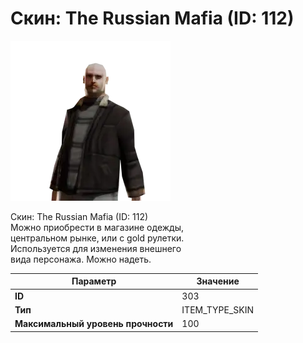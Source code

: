 # Скин: The Russian Mafia (ID: 112)

![Item Image](../img/303.webp?raw=true)

Скин: The Russian Mafia (ID: 112)<br>Можно приобрести в магазине одежды,<br>центральном рынке, или с gold рулетки.<br>Используется для изменения внешнего<br>вида персонажа. Можно надеть.


| Параметр | Значение |
|----------|----------|
| **ID** | 303 |
| **Тип** | ITEM_TYPE_SKIN |
| **Максимальный уровень прочности** | 100 |

